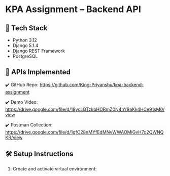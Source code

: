 # KPA Assignment – Backend API

## 🔧 Tech Stack
- Python 3.12
- Django 5.1.4
- Django REST Framework
- PostgreSQL

## 🚀 APIs Implemented
✔️ GitHub Repo: https://github.com/King-Priyanshu/kpa-backend-assignment

✔️ Demo Video: https://drive.google.com/file/d/18ycLGTzkbHORmZ0N4hY9aKk4HCe91sM0/view

✔️ Postman Collection: https://drive.google.com/file/d/1gfC28nMYfEdMNvWWAOMiGvH7o2QWNQKR/view


## 🛠️ Setup Instructions
1. Create and activate virtual environment:
